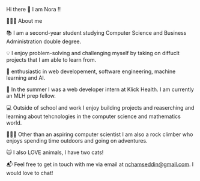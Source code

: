 Hi there 👋 
I am Nora !!

👩🏻‍🦱 About me 

📚 I am a second-year student studying Computer Science and Business Administration double degree.

💡 I enjoy problem-solving and challenging myself by taking on diffuclt projects that I am able to learn from.

🌱 enthusiastic in web developement, software engineering, machine learning and AI.

🔭 In the summer I was a web developer intern at Klick Health. I am currently an MLH prep fellow.



💻 Outside of school and work I enjoy building projects and reaserching and learning about tehcnologies in the computer science and mathematics world.

🧗🏻‍♀️ Other than an aspiring computer scientist I am also a rock climber who enjoys spending time outdoors and going on adventures.  

🐱 I also LOVE animals, I have two cats!

📬 Feel free to get in touch with me via email at nchamseddin@gmail.com. I would love to chat! 
